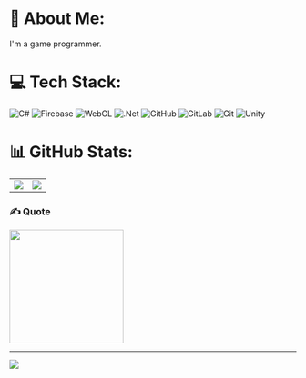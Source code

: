 # 💫 About Me:
I'm a game programmer.


# 💻 Tech Stack:
![C#](https://img.shields.io/badge/c%23-%23239120.svg?style=for-the-badge&logo=csharp&logoColor=white) ![Firebase](https://img.shields.io/badge/firebase-%23039BE5.svg?style=for-the-badge&logo=firebase) ![WebGL](https://img.shields.io/badge/WebGL-990000?logo=webgl&logoColor=white&style=for-the-badge) ![.Net](https://img.shields.io/badge/.NET-5C2D91?style=for-the-badge&logo=.net&logoColor=white) ![GitHub](https://img.shields.io/badge/github-%23121011.svg?style=for-the-badge&logo=github&logoColor=white) ![GitLab](https://img.shields.io/badge/gitlab-%23181717.svg?style=for-the-badge&logo=gitlab&logoColor=white) ![Git](https://img.shields.io/badge/git-%23F05033.svg?style=for-the-badge&logo=git&logoColor=white) ![Unity](https://img.shields.io/badge/unity-%23000000.svg?style=for-the-badge&logo=unity&logoColor=white)
# 📊 GitHub Stats:
<table>
  <tr>
    <td><img src="https://github-readme-stats.vercel.app/api?username=QuyGDb&theme=dark&hide_border=false&include_all_commits=false&count_private=false"/></td>
    <td><img src="https://github-readme-stats.vercel.app/api/top-langs/?username=QuyGDb&theme=dark&hide_border=false&include_all_commits=false&count_private=false&layout=compact"/></td>
  </tr>
</table>


### ✍️ Quote
<img src="https://github.com/user-attachments/assets/15b764a1-d60b-48d1-ade3-19c39113bcc9" width="200">



---
[![](https://visitcount.itsvg.in/api?id=QuyGDb&icon=0&color=0)](https://visitcount.itsvg.in)

